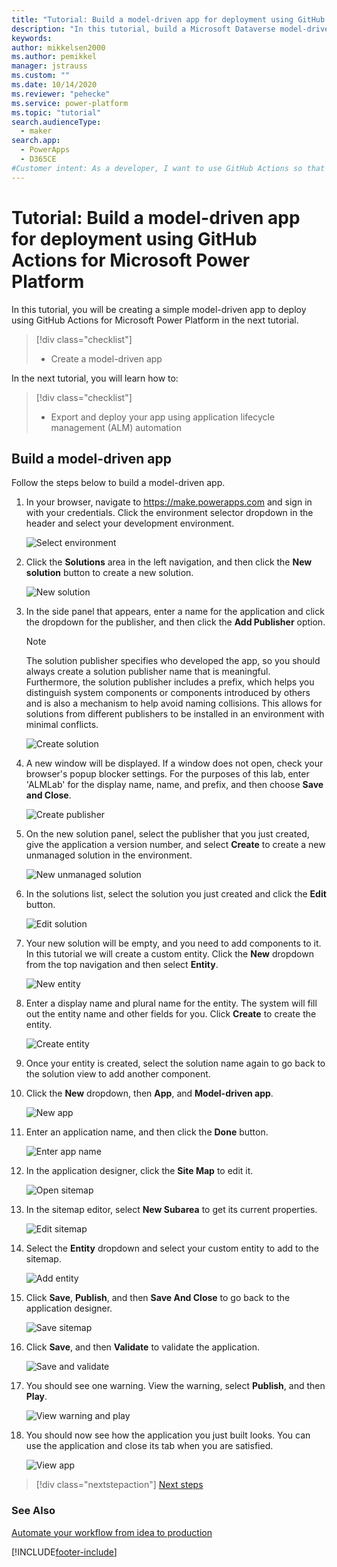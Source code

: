 ```yaml
---
title: "Tutorial: Build a model-driven app for deployment using GitHub Actions for Microsoft Power Platform | Microsoft Docs"
description: "In this tutorial, build a Microsoft Dataverse model-driven app for later deployment using GitHub Actions for Microsoft Power Platform."
keywords: 
author: mikkelsen2000
ms.author: pemikkel
manager: jstrauss
ms.custom: ""
ms.date: 10/14/2020
ms.reviewer: "pehecke"
ms.service: power-platform
ms.topic: "tutorial"
search.audienceType: 
  - maker
search.app: 
  - PowerApps
  - D365CE
#Customer intent: As a developer, I want to use GitHub Actions so that my solution builds and deployment will be automated.
---
```


# Tutorial: Build a model-driven app for deployment using GitHub Actions for Microsoft Power Platform

In this tutorial, you will be creating a simple model-driven app to deploy using GitHub Actions for Microsoft Power Platform in the next tutorial.

> [!div class="checklist"]
> * Create a model-driven app

In the next tutorial, you will learn how to:

> [!div class="checklist"]
> * Export and deploy your app using application lifecycle management (ALM) automation

## Build a model-driven app

Follow the steps below to build a model-driven app.

1. In your browser, navigate to https://make.powerapps.com and sign in with your credentials.  Click the environment selector dropdown in the header and select your development environment.

    ![Select environment](../media/github-actions-tutorial/gh-lab-1.10.png "Select environment")

2. Click the **Solutions** area in the left navigation, and then click the **New solution** button to create a new solution.

    ![New solution](../media/github-actions-tutorial/gh-lab-1.20.png "New solution")
 
3. In the side panel that appears, enter a name for the application and click the dropdown for the publisher, and then click the **Add Publisher** option.

    > [!NOTE]
    > The solution publisher specifies who developed the app, so you should always create a solution publisher name that is meaningful. Furthermore, the solution publisher includes a prefix, which helps you distinguish system components or components introduced by others and is also a mechanism to help avoid naming collisions. This allows for solutions from different publishers to be installed in an environment with minimal conflicts.

    ![Create solution](../media/github-actions-tutorial/gh-lab-1.30.png "Create solution")

4. A new window will be displayed.  If a window does not open, check your browser's popup blocker settings.  For the purposes of this lab, enter 'ALMLab' for the display name, name, and prefix, and then choose **Save and Close**.

    ![Create publisher](../media/github-actions-tutorial/gh-lab-1.40.png "Create publisher")

5. On the new solution panel, select the publisher that you just created, give the application a version number, and select **Create** to create a new unmanaged solution in the environment.

    ![New unmanaged solution](../media/github-actions-tutorial/gh-lab-1.50.png "New unmanaged solution")

6. In the solutions list, select the solution you just created and click the **Edit** button.

    ![Edit solution](../media/github-actions-tutorial/gh-lab-1.60.png "Edit solution")

7. Your new solution will be empty, and you need to add components to it. In this tutorial we will create a custom entity.  Click the **New** dropdown from the top navigation and then select **Entity**.

    ![New entity](../media/github-actions-tutorial/gh-lab-1.70.png "New entity")

8. Enter a display name and plural name for the entity. The system will fill out the entity name and other fields for you. Click **Create** to create the entity.

    ![Create entity](../media/github-actions-tutorial/gh-lab-1.80.png "Create entity")

9. Once your entity is created, select the solution name again to go back to the solution view to add another component.

10. Click the **New** dropdown, then **App**, and **Model-driven app**.

    ![New app](../media/github-actions-tutorial/gh-lab-1.100.png "New app")

11. Enter an application name, and then click the **Done** button.

    ![Enter app name](../media/github-actions-tutorial/gh-lab-1.110.png "Enter app name")

12. In the application designer, click the **Site Map** to edit it.

    ![Open sitemap](../media/github-actions-tutorial/gh-lab-1.120.png "Open sitemap")

13. In the sitemap editor, select **New Subarea** to get its current properties.

    ![Edit sitemap](../media/github-actions-tutorial/gh-lab-1.130.png "Edit sitemap")

14.	Select the **Entity** dropdown and select your custom entity to add to the sitemap.

    ![Add entity](../media/github-actions-tutorial/gh-lab-1.140.png "Add entity")

15.	Click **Save**, **Publish**, and then **Save And Close** to go back to the application designer.

    ![Save sitemap](../media/github-actions-tutorial/gh-lab-1.150.png "Save sitemap")

16.	Click **Save**, and then **Validate** to validate the application.

    ![Save and validate](../media/github-actions-tutorial/gh-lab-1.160.png "Save and validate")

17.	You should see one warning. View the warning, select **Publish**, and then **Play**.

    ![View warning and play](../media/github-actions-tutorial/gh-lab-1.170.png "View warning and play")

18.	You should now see how the application you just built looks.  You can use the application and close its tab when you are satisfied.

    ![View app](../media/github-actions-tutorial/gh-lab-1.180.png "View app")

> [!div class="nextstepaction"]
> [Next steps](./github-actions-deploy.md)

### See Also

[Automate your workflow from idea to production](https://github.com/features/actions)


[!INCLUDE[footer-include](../../includes/footer-banner.md)]